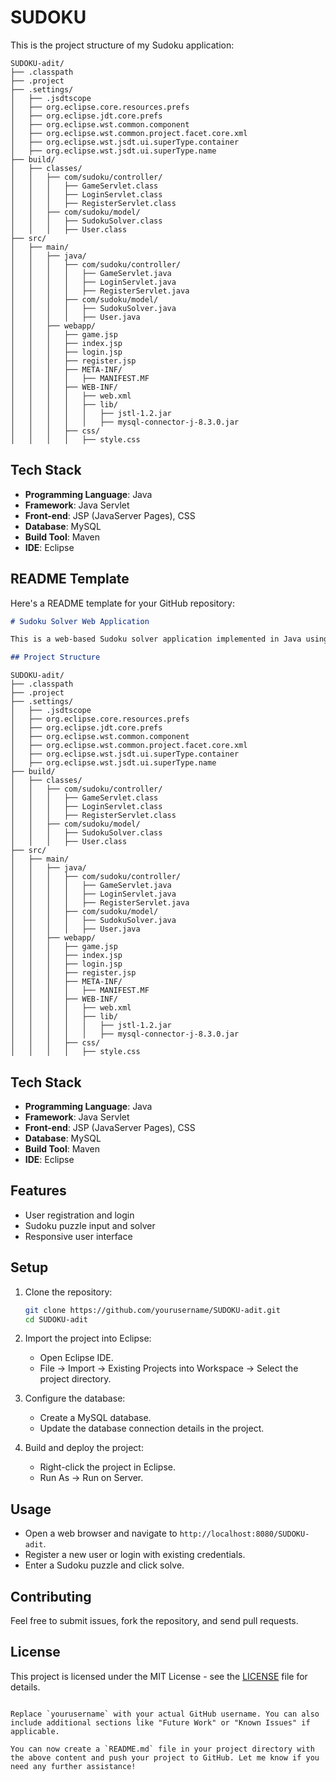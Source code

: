 # SUDOKU

This is the project structure of my Sudoku application:

```
SUDOKU-adit/
├── .classpath
├── .project
├── .settings/
│   ├── .jsdtscope
│   ├── org.eclipse.core.resources.prefs
│   ├── org.eclipse.jdt.core.prefs
│   ├── org.eclipse.wst.common.component
│   ├── org.eclipse.wst.common.project.facet.core.xml
│   ├── org.eclipse.wst.jsdt.ui.superType.container
│   ├── org.eclipse.wst.jsdt.ui.superType.name
├── build/
│   ├── classes/
│   │   ├── com/sudoku/controller/
│   │   │   ├── GameServlet.class
│   │   │   ├── LoginServlet.class
│   │   │   ├── RegisterServlet.class
│   │   ├── com/sudoku/model/
│   │   │   ├── SudokuSolver.class
│   │   │   ├── User.class
├── src/
│   ├── main/
│   │   ├── java/
│   │   │   ├── com/sudoku/controller/
│   │   │   │   ├── GameServlet.java
│   │   │   │   ├── LoginServlet.java
│   │   │   │   ├── RegisterServlet.java
│   │   │   ├── com/sudoku/model/
│   │   │   │   ├── SudokuSolver.java
│   │   │   │   ├── User.java
│   │   ├── webapp/
│   │   │   ├── game.jsp
│   │   │   ├── index.jsp
│   │   │   ├── login.jsp
│   │   │   ├── register.jsp
│   │   │   ├── META-INF/
│   │   │   │   ├── MANIFEST.MF
│   │   │   ├── WEB-INF/
│   │   │   │   ├── web.xml
│   │   │   │   ├── lib/
│   │   │   │   │   ├── jstl-1.2.jar
│   │   │   │   │   ├── mysql-connector-j-8.3.0.jar
│   │   │   ├── css/
│   │   │   │   ├── style.css
```

## Tech Stack

- **Programming Language**: Java
- **Framework**: Java Servlet
- **Front-end**: JSP (JavaServer Pages), CSS
- **Database**: MySQL
- **Build Tool**: Maven
- **IDE**: Eclipse

## README Template

Here's a README template for your GitHub repository:

```markdown
# Sudoku Solver Web Application

This is a web-based Sudoku solver application implemented in Java using Servlets and JSP.

## Project Structure

```
```
SUDOKU-adit/
├── .classpath
├── .project
├── .settings/
│   ├── .jsdtscope
│   ├── org.eclipse.core.resources.prefs
│   ├── org.eclipse.jdt.core.prefs
│   ├── org.eclipse.wst.common.component
│   ├── org.eclipse.wst.common.project.facet.core.xml
│   ├── org.eclipse.wst.jsdt.ui.superType.container
│   ├── org.eclipse.wst.jsdt.ui.superType.name
├── build/
│   ├── classes/
│   │   ├── com/sudoku/controller/
│   │   │   ├── GameServlet.class
│   │   │   ├── LoginServlet.class
│   │   │   ├── RegisterServlet.class
│   │   ├── com/sudoku/model/
│   │   │   ├── SudokuSolver.class
│   │   │   ├── User.class
├── src/
│   ├── main/
│   │   ├── java/
│   │   │   ├── com/sudoku/controller/
│   │   │   │   ├── GameServlet.java
│   │   │   │   ├── LoginServlet.java
│   │   │   │   ├── RegisterServlet.java
│   │   │   ├── com/sudoku/model/
│   │   │   │   ├── SudokuSolver.java
│   │   │   │   ├── User.java
│   │   ├── webapp/
│   │   │   ├── game.jsp
│   │   │   ├── index.jsp
│   │   │   ├── login.jsp
│   │   │   ├── register.jsp
│   │   │   ├── META-INF/
│   │   │   │   ├── MANIFEST.MF
│   │   │   ├── WEB-INF/
│   │   │   │   ├── web.xml
│   │   │   │   ├── lib/
│   │   │   │   │   ├── jstl-1.2.jar
│   │   │   │   │   ├── mysql-connector-j-8.3.0.jar
│   │   │   ├── css/
│   │   │   │   ├── style.css
```

## Tech Stack

- **Programming Language**: Java
- **Framework**: Java Servlet
- **Front-end**: JSP (JavaServer Pages), CSS
- **Database**: MySQL
- **Build Tool**: Maven
- **IDE**: Eclipse

## Features

- User registration and login
- Sudoku puzzle input and solver
- Responsive user interface

## Setup

1. Clone the repository:
   ```bash
   git clone https://github.com/yourusername/SUDOKU-adit.git
   cd SUDOKU-adit
   ```

2. Import the project into Eclipse:
   - Open Eclipse IDE.
   - File -> Import -> Existing Projects into Workspace -> Select the project directory.

3. Configure the database:
   - Create a MySQL database.
   - Update the database connection details in the project.

4. Build and deploy the project:
   - Right-click the project in Eclipse.
   - Run As -> Run on Server.

## Usage

- Open a web browser and navigate to `http://localhost:8080/SUDOKU-adit`.
- Register a new user or login with existing credentials.
- Enter a Sudoku puzzle and click solve.

## Contributing

Feel free to submit issues, fork the repository, and send pull requests.

## License

This project is licensed under the MIT License - see the [LICENSE](LICENSE) file for details.

```

Replace `yourusername` with your actual GitHub username. You can also include additional sections like "Future Work" or "Known Issues" if applicable.

You can now create a `README.md` file in your project directory with the above content and push your project to GitHub. Let me know if you need any further assistance!
